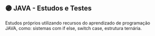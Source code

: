 ## 🟣 JAVA - Estudos e Testes
Estudos próprios utilizando recursos do aprendizado de programação JAVA, como: sistemas com if else, switch case, estrutura ternária.
